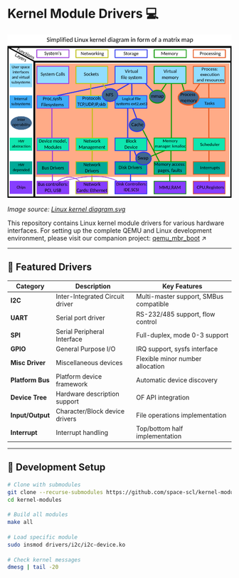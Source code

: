 # Kernel Module Drivers :computer:

![Project Banner](./Linux_kernel_diagram.svg.png)

*Image source: [Linux kernel diagram.svg](https://commons.wikimedia.org/wiki/File:Linux_kernel_diagram.svg)*

This repository contains Linux kernel module drivers for various hardware interfaces. For setting up the complete QEMU and Linux development environment, please visit our companion project:
[qemu_mbr_boot](https://github.com/space-scl/qemu_mbr_boot) :arrow_upper_right:

---

## :floppy_disk: Featured Drivers

| Category          | Description                          | Key Features                     |
|-------------------|--------------------------------------|----------------------------------|
| **I2C**          | Inter-Integrated Circuit driver      | Multi-master support, SMBus compatible |
| **UART**         | Serial port driver                   | RS-232/485 support, flow control |
| **SPI**          | Serial Peripheral Interface          | Full-duplex, mode 0-3 support    |
| **GPIO**         | General Purpose I/O                  | IRQ support, sysfs interface     |
| **Misc Driver**  | Miscellaneous devices                | Flexible minor number allocation |
| **Platform Bus** | Platform device framework            | Automatic device discovery       |
| **Device Tree**  | Hardware description support         | OF API integration               |
| **Input/Output** | Character/Block device drivers       | File operations implementation   |
| **Interrupt**    | Interrupt handling                   | Top/bottom half implementation   |

---

## :wrench: Development Setup

```bash
# Clone with submodules
git clone --recurse-submodules https://github.com/space-scl/kernel-modules.git
cd kernel-modules

# Build all modules
make all

# Load specific module
sudo insmod drivers/i2c/i2c-device.ko

# Check kernel messages
dmesg | tail -20

